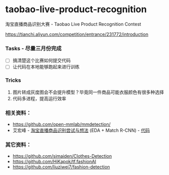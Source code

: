 # taobao-live-product-recognition

淘宝直播商品识别大赛 - Taobao Live Product Recognition Contest

https://tianchi.aliyun.com/competition/entrance/231772/introduction


### Tasks - 尽量三月份完成
- [ ] 搞清楚这个比赛如何提交代码
- [ ] 让代码在本地能够跑起来进行训练

### Tricks
1. 图片转成灰度图会不会提升模型？毕竟同一件商品可能衣服颜色有很多种选择
2. 代码多进程，提高运行效率

### 相关资料：
- https://github.com/open-mmlab/mmdetection/
- 艾宏峰 - [淘宝直播商品识别尝试与想法](https://tianchi.aliyun.com/forum/postDetail?postId=94589) (EDA + Match R-CNN) - [代码](https://github.com/AlvinAi96/match_rcnn) 

### 其它资料：
- https://github.com/simaiden/Clothes-Detection
- https://github.com/HiKapok/tf.fashionAI
- https://github.com/liuziwei7/fashion-detection
